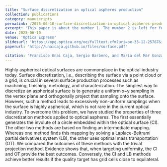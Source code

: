 ```yaml
---
title: "Surface discretization in optical aspheres production"
collection: publications
category: manuscripts
permalink: /2025-06-10-surface-discretization-in-optical-aspheres-production
excerpt: 'This paper is about the number 1. The number 2 is left for future work.'
date: 2025-06-10
venue: 'Optics Express'
slidesurl: 'https://opg.optica.org/oe/fulltext.cfm?uri=oe-33-12-25767&id=572789'
paperurl: 'http://unaicaja.github.io/files/surface.pdf'

citation: 'Francisco Unai Caja, Sergio Barbero, and María del Mar González, "Surface discretization in optical aspheres production," Opt. Express 33, 25767-25782 (2025)'
---
```

Highly aspherical optical surfaces are commonplace in the optical industry today. Surface discretization, i.e., describing the surface via a point cloud or a grid, is crucial in several surface production processes such as machining, finishing, metrology, and characterization. The simplest way to discretize an aspherical surface is to generate a uniform x−y sampling in the vertex plane and orthogonally project that sampling onto the surface. However, such a method leads to excessively non-uniform samplings when the surface is highly aspherical, which is not rare in the current optical industry. To overcome this problem, we have studied the properties of three discretization methods applied to optical aspheres. The first essentially generates the involute of a circle embedded within the optical surface (CI). The other two methods are based on finding an intermediate mapping. Whereas one method finds this mapping by solving a Laplace-Beltrami partial derivatives system (LB), the other uses optimal mass transportation (OT). We compared the outcomes of these methods with the trivial projection method. Evidence shows that, when targeting uniformity, the CI and OT provide the best outcomes. Conversely, the CI and LB methods achieve better results if the quality target has grid cells close to equilateral.
